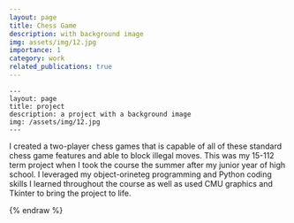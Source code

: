 ```yaml
---
layout: page
title: Chess Game
description: with background image
img: assets/img/12.jpg
importance: 1
category: work
related_publications: true
---
```

    ---
    layout: page
    title: project
    description: a project with a background image
    img: /assets/img/12.jpg
    ---

I created a two-player chess games that is capable of all of these standard chess game features and able to block illegal moves. This was my 15-112 term project when I took the course the summer after my junior year of high school. I leveraged my object-orineteg programming and Python coding skills I learned throughout the course as well as used CMU graphics and Tkinter to bring the project to life.

{% endraw %}
